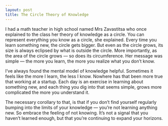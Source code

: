 ```yaml
---
layout: post
title: The Circle Theory of Knowledge
---
```


I had a math teacher in high school named Mrs Zavastitsa who once explained to
the class her theory of knowledge as a circle. You can represent everything
you know as a circle, she explained. Every time you learn something new, the
circle gets bigger. But even as the circle grows, its size is always eclipsed
by what is outside the circle. More importantly, as the area of the circle
grows — so does its circumference. Her message was simple — the more you
learn, the more you realize what you don’t know.

I’ve always found the mental model of knowledge helpful. Sometimes it feels
like the more I learn, the less I know. Nowhere has that been more true that
working at a startup. Each day is an exercise in learning about something new,
and each thing you dig into that seems simple, grows more complicated the more
you understand it.

The necessary corollary to that, is that if you don’t find yourself regularly
bumping into the limits of your knowledge — you’re not learning anything new.
So embrace the feeling of not knowing. It’s not a signal that you haven’t
learned enough, but that you’re continuing to expand your horizons.

